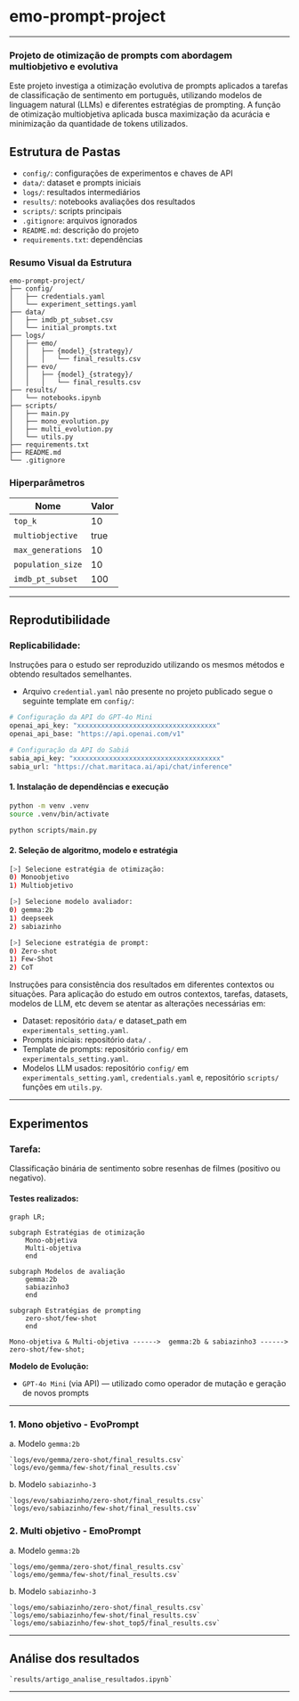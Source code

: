 # emo-prompt-project
---

### Projeto de otimização de prompts com abordagem multiobjetivo e evolutiva

Este projeto investiga a otimização evolutiva de prompts aplicados a tarefas de classificação de sentimento em português, utilizando modelos de linguagem natural (LLMs) e diferentes estratégias de prompting. A função de otimização multiobjetiva aplicada busca maximização da acurácia e minimização da quantidade de tokens utilizados.

## Estrutura de Pastas

- `config/`: configurações de experimentos e chaves de API
- `data/`: dataset e prompts iniciais
- `logs/`: resultados intermediários
- `results/`: notebooks avaliações dos resultados
- `scripts/`: scripts principais
- `.gitignore`: arquivos ignorados
- `README.md`: descrição do projeto
- `requirements.txt`: dependências

### Resumo Visual da Estrutura

```
emo-prompt-project/
├── config/
│   ├── credentials.yaml
│   └── experiment_settings.yaml
├── data/
│   ├── imdb_pt_subset.csv
│   └── initial_prompts.txt
├── logs/
│   ├── emo/
│   │   ├── {model}_{strategy}/
│   │   │   └── final_results.csv
│   ├── evo/
│   │   ├── {model}_{strategy}/
│   │   │   └── final_results.csv
├── results/
│   └── notebooks.ipynb
├── scripts/
│   ├── main.py
│   ├── mono_evolution.py
│   ├── multi_evolution.py  
│   └── utils.py
├── requirements.txt
├── README.md
└── .gitignore
```

### Hiperparâmetros


| Nome              | Valor |
|-------------------|-------|
| `top_k`           | 10    |
| `multiobjective`  | true  |
| `max_generations` | 10    |
| `population_size` | 10    |
| `imdb_pt_subset`  | 100   |


---

## Reprodutibilidade

### Replicabilidade:
Instruções para o estudo ser reproduzido utilizando os mesmos métodos e obtendo resultados semelhantes.

* Arquivo `credential.yaml` não presente no projeto publicado segue o seguinte template em `config/`:

```python
# Configuração da API do GPT-4o Mini
openai_api_key: "xxxxxxxxxxxxxxxxxxxxxxxxxxxxxxxxxxx"
openai_api_base: "https://api.openai.com/v1"

# Configuração da API do Sabiá
sabia_api_key: "xxxxxxxxxxxxxxxxxxxxxxxxxxxxxxxxxxxxx"
sabia_url: "https://chat.maritaca.ai/api/chat/inference"
```

#### 1. Instalação de dependências e execução

```bash
python -m venv .venv
source .venv/bin/activate
```

```bash
python scripts/main.py
```

#### 2. Seleção de algoritmo, modelo e estratégia

```bash
[>] Selecione estratégia de otimização: 
0) Monoobjetivo
1) Multiobjetivo

[>] Selecione modelo avaliador:
0) gemma:2b
1) deepseek
2) sabiazinho

[>] Selecione estratégia de prompt:
0) Zero-shot
1) Few-Shot
2) CoT
```

Instruções para consistência dos resultados em diferentes contextos ou situações. Para aplicação do estudo em outros contextos, tarefas, datasets, modelos de LLM, etc devem se atentar as alterações necessárias em:

* Dataset: repositório `data/` e dataset_path em `experimentals_setting.yaml`.
* Prompts iniciais: repositório `data/` .
* Template de prompts: repositório `config/` em `experimentals_setting.yaml`.
* Modelos LLM usados: repositório `config/`  em `experimentals_setting.yaml`, `credentials.yaml` e, repositório `scripts/` funções em `utils.py`.

---

## Experimentos

### Tarefa:

Classificação binária de sentimento sobre resenhas de filmes (positivo ou negativo).

#### Testes realizados:

```mermaid
graph LR;

subgraph Estratégias de otimização
    Mono-objetiva
    Multi-objetiva
    end

subgraph Modelos de avaliação  
    gemma:2b
    sabiazinho3
    end

subgraph Estratégias de prompting
    zero-shot/few-shot
    end

Mono-objetiva & Multi-objetiva ------>  gemma:2b & sabiazinho3 ------> zero-shot/few-shot; 
```

**Modelo de Evolução:**

- `GPT-4o Mini` (via API) — utilizado como operador de mutação e geração de novos prompts

---

### 1. Mono objetivo - EvoPrompt

a. Modelo `gemma:2b`

    `logs/evo/gemma/zero-shot/final_results.csv`
    `logs/evo/gemma/few-shot/final_results.csv`

b. Modelo `sabiazinho-3`

    `logs/evo/sabiazinho/zero-shot/final_results.csv`
    `logs/evo/sabiazinho/few-shot/final_results.csv`

### 2. Multi objetivo - EmoPrompt

a. Modelo `gemma:2b`

    `logs/emo/gemma/zero-shot/final_results.csv`
    `logs/emo/gemma/few-shot/final_results.csv`

b. Modelo `sabiazinho-3`

    `logs/emo/sabiazinho/zero-shot/final_results.csv`
    `logs/emo/sabiazinho/few-shot/final_results.csv`
    `logs/emo/sabiazinho/few-shot_top5/final_results.csv`

---

## Análise dos resultados

    `results/artigo_analise_resultados.ipynb`

---
